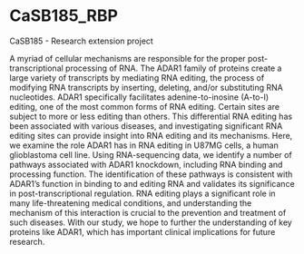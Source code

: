# CaSB185_RBP
CaSB185 - Research extension project


A myriad of cellular mechanisms are responsible for the proper post-transcriptional processing of RNA. 
The ADAR1 family of proteins create a large variety of transcripts by mediating RNA editing, the process of modifying RNA transcripts by inserting, deleting, and/or substituting RNA nucleotides. 
ADAR1 specifically facilitates adenine-to-inosine (A-to-I) editing, one of the most common forms of RNA editing. 
Certain sites are subject to more or less editing than others. 
This differential RNA editing has been associated with various diseases, and investigating significant RNA editing sites can provide insight into RNA editing and its mechanisms. 
Here, we examine the role ADAR1 has in RNA editing in U87MG cells, a human glioblastoma cell line. 
Using RNA-sequencing data, we identify a number of pathways associated with ADAR1 knockdown, including RNA binding and processing function. 
The identification of these pathways is consistent with ADAR1’s function in binding to and editing RNA and validates its significance in post-transcriptional regulation. 
RNA editing plays a significant role in many life-threatening medical conditions, and understanding the mechanism of this interaction is crucial to the prevention and treatment of such diseases. 
With our study, we hope to further the understanding of key proteins like ADAR1, which has important clinical implications for future research.
